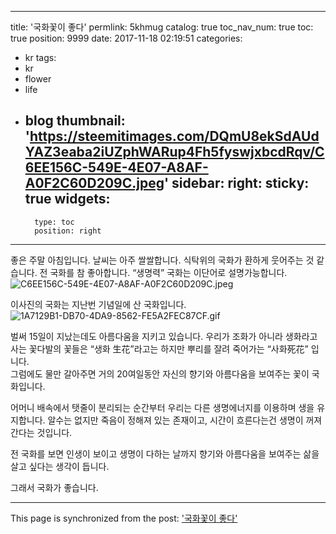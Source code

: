 
---
title: '국화꽃이 좋다'
permlink: 5khmug
catalog: true
toc_nav_num: true
toc: true
position: 9999
date: 2017-11-18 02:19:51
categories:
- kr
tags:
- kr
- flower
- life
- blog
thumbnail: 'https://steemitimages.com/DQmU8ekSdAUdYAZ3eaba2iUZphWARup4Fh5fyswjxbcdRqv/C6EE156C-549E-4E07-A8AF-A0F2C60D209C.jpeg'
sidebar:
    right:
        sticky: true
widgets:
    -
        type: toc
        position: right
---


좋은 주말 아침입니다.  날씨는 아주 쌀쌀합니다. 
식탁위의 국화가 환하게 웃어주는 것 같습니다. 
전 국화를 참 좋아합니다.  “생명력” 국화는 이단어로 설명가능합니다. 
![C6EE156C-549E-4E07-A8AF-A0F2C60D209C.jpeg](https://steemitimages.com/DQmU8ekSdAUdYAZ3eaba2iUZphWARup4Fh5fyswjxbcdRqv/C6EE156C-549E-4E07-A8AF-A0F2C60D209C.jpeg)

이사진의 국화는 지난번 기념일에 산 국화입니다. 
![1A7129B1-DB70-4DA9-8562-FE5A2FEC87CF.gif](https://steemitimages.com/DQmW93Gpk7qAHt7g7JYkfHwA7RdNf5QA7FjjdZh4oM1TjEs/1A7129B1-DB70-4DA9-8562-FE5A2FEC87CF.gif)

벌써 15일이 지났는데도 아름다움을 지키고 있습니다. 
우리가 조화가 아니라 생화라고 사는 꽃다발의 꽃들은 
“생화 生花”라고는 하지만 뿌리를 잘려 죽어가는 “사화死花” 입니다.  
그럼에도 물만 갈아주면 거의 20여일동안 자신의 향기와 아름다움을 보여주는 꽃이 국화입니다. 

어머니 배속에서 탯줄이 분리되는 순간부터 우리는 다른 생명에너지를 이용하며 생을 유지합니다.  알수는 없지만 죽음이 정해져 있는 존재이고, 시간이 흐른다는건 생명이 꺼져 간다는 것입니다.  

전 국화를 보면 인생이 보이고 생명이 다하는 날까지 향기와 아름다움을 보여주는 삶을 살고 싶다는 생각이 듭니다.  

그래서 국화가 좋습니다.

- - -

This page is synchronized from the post: ['국화꽃이 좋다'](https://steemit.com/@kingbit/5khmug)
